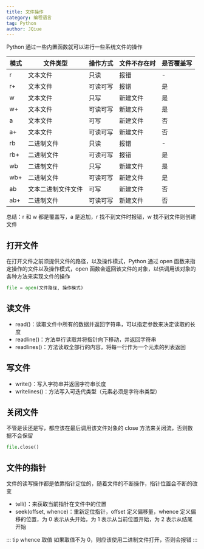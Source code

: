 ```yaml
---
title: 文件操作
category: 编程语言
tag: Python
author: JQiue
---
```


Python 通过一些内置函数就可以进行一些系统文件的操作

模式|文件类型|操作方式|文件不存在时|是否覆盖写
---|---|---|---|---
r|文本文件|只读|报错|-
r+|文本文件|可读可写|报错|是
w|文本文件|只写|新建文件|是
w+|文本文件|可读可写|新建文件|是
a|文本文件|可写|新建文件|否
a+|文本文件|可读可写|新建文件|否
rb|二进制文件|只读|报错|-
rb+|二进制文件|可读可写|报错|是
wb|二进制文件|只写|新建文件|是
wb+|二进制文件|可读可写|新建文件|是
ab|文本二进制文件文件|可写|新建文件|否
ab+|二进制文件|可读可写|新建文件|否

总结：r 和 w 都是覆盖写，a 是追加，r 找不到文件时报错，w 找不到文件则创建文件

## 打开文件

在打开文件之前须提供文件的路径，以及操作模式，Python 通过 open 函数来指定操作的文件以及操作模式，open 函数会返回该文件的对象，以供调用该对象的各种方法来实现文件的操作

```python
file = open(文件路径, 操作模式)
```

## 读文件

+ read()：读取文件中所有的数据并返回字符串，可以指定参数来决定读取的长度
+ readline()：方法单行读取并将指针向下移动，并返回字符串
+ readlines()：方法读取全部行的内容，将每一行作为一个元素的列表返回

## 写文件

+ write()：写入字符串并返回字符串长度
+ writelines()：方法写入可迭代类型（元素必须是字符串类型）

## 关闭文件

不管是读还是写，都应该在最后调用该文件对象的 close 方法来关闭流，否则数据不会保留

```python
file.close()
```

## 文件的指针

文件的读写操作都是依靠指针定位的，随着文件的不断操作，指针位置会不断的改变

+ tell()：来获取当前指针在文件中的位置
+ seek(offset, whence)：重新定位指针，offset 定义偏移量，whence 定义偏移的位置，为 0 表示从头开始，为 1 表示从当前位置开始，为 2 表示从结尾开始

::: tip whence 取值
如果取值不为 0，则应该使用二进制文件打开，否则会报错
:::
